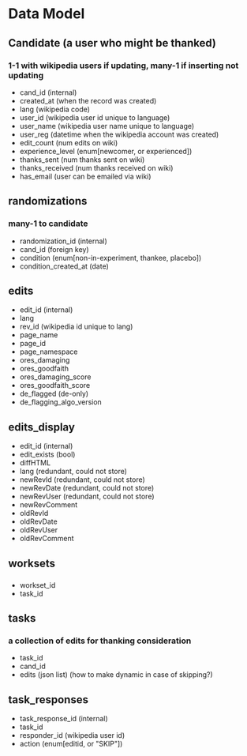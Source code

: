# Data Model

## Candidate (a user who might be thanked)
### 1-1 with wikipedia users if updating, many-1 if inserting not updating
+ cand_id (internal)
+ created_at (when the record was created)
+ lang (wikipedia code)
+ user_id (wikipedia user id unique to language)
+ user_name (wikipedia user name unique to language)
+ user_reg (datetime when the wikipedia account was created)
+ edit_count (num edits on wiki)
+ experience_level (enum[newcomer, or experienced])
+ thanks_sent (num thanks sent on wiki)
+ thanks_received (num thanks received on wiki)
+ has_email (user can be emailed via wiki)

## randomizations
### many-1 to candidate
+ randomization_id (internal)
+ cand_id (foreign key)
+ condition (enum[non-in-experiment, thankee, placebo])
+ condition_created_at (date)

## edits
+ edit_id (internal)
+ lang
+ rev_id (wikipedia id unique to lang)
+ page_name
+ page_id
+ page_namespace
+ ores_damaging
+ ores_goodfaith
+ ores_damaging_score
+ ores_goodfaith_score
+ de_flagged (de-only)
+ de_flagging_algo_version 


## edits_display
+ edit_id (internal)
+ edit_exists (bool)
+ diffHTML
+ lang (redundant, could not store)
+ newRevId (redundant, could not store)
+ newRevDate (redundant, could not store)
+ newRevUser (redundant, could not store)
+ newRevComment
+ oldRevId
+ oldRevDate
+ oldRevUser
+ oldRevComment

## worksets
###
+ workset_id
+ task_id

## tasks
### a collection of edits for thanking consideration
+ task_id
+ cand_id
+ edits (json list) (how to make dynamic in case of skipping?)

##  task_responses
+ task_response_id (internal)
+ task_id
+ responder_id (wikipedia user id)
+ action (enum[editid, or "SKIP"])
